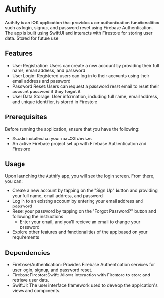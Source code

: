 # Authify
Authify is an iOS application that provides user authentication functionalities such as login, signup, and password reset using Firebase Authentication. The app is built using SwiftUI and interacts with Firestore for storing user data. Stored for future use

## Features
- User Registration: Users can create a new account by providing their full name, email address, and password
- User Login: Registered users can log in to their accounts using their email address and password
- Password Reset: Users can request a password reset email to reset their account password if they forget it
- User Data Storage: User information, including full name, email address, and unique identifier, is stored in Firestore

## Prerequisites
Before running the application, ensure that you have the following:
- Xcode installed on your macOS device.
- An active Firebase project set up with Firebase Authentication and Firestore

## Usage
Upon launching the Authify app, you will see the login screen. From there, you can:
- Create a new account by tapping on the "Sign Up" button and providing your full name, email address, and password
- Log in to an existing account by entering your email address and password
- Reset your password by tapping on the "Forgot Password?" button and following the instructions
  - Enter your email, and you'll recieve an email to change your password
- Explore other features and functionalities of the app based on your requirements

## Dependencies
- Firebase/Authentication: Provides Firebase Authentication services for user login, signup, and password reset.
- FirebaseFirestoreSwift: Allows interaction with Firestore to store and retrieve user data.
- SwiftUI: The user interface framework used to develop the application's views and components.


